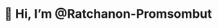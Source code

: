 # 👋 Hi, I’m @Ratchanon-Promsombut


<!---
Ratchanon-Promsombut/Ratchanon-Promsombut is a ✨ special ✨ repository because its `README.md` (this file) appears on your GitHub profile.
You can click the Preview link to take a look at your changes.
--->
